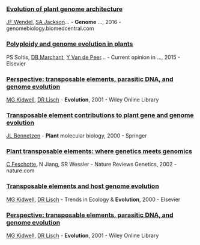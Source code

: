 ### [**Evolution** of **plant genome** architecture](https://genomebiology.biomedcentral.com/articles/10.1186/s13059-016-0908-1)

[JF Wendel](https://scholar.google.com/citations?user=5uOZXRwAAAAJ&hl=en&oi=sra), [SA Jackson](https://scholar.google.com/citations?user=ZWROIxAAAAAJ&hl=en&oi=sra)… - **Genome** …, 2016 - genomebiology.biomedcentral.com



### [Polyploidy and **genome evolution** in plants](https://www.sciencedirect.com/science/article/pii/S0959437X15001185)

PS Soltis, [DB Marchant](https://scholar.google.com/citations?user=p2_i18AAAAAJ&hl=en&oi=sra), [Y Van de Peer](https://scholar.google.com/citations?user=tBs2BVMAAAAJ&hl=en&oi=sra)… - Current opinion in …, 2015 - Elsevier



### [Perspective: **transposable elements**, parasitic DNA, and **genome evolution**](https://onlinelibrary.wiley.com/doi/abs/10.1111/j.0014-3820.2001.tb01268.x)

[MG Kidwell](https://scholar.google.com/citations?user=l6meYykAAAAJ&hl=en&oi=sra), [DR Lisch](https://scholar.google.com/citations?user=ARmqf-4AAAAJ&hl=en&oi=sra) - **Evolution**, 2001 - Wiley Online Library



### [**Transposable element** contributions to **plant** gene and **genome evolution**](https://link.springer.com/article/10.1023/A:1006344508454)

[JL Bennetzen](https://scholar.google.com/citations?user=seUKWhkAAAAJ&hl=en&oi=sra) - **Plant** molecular biology, 2000 - Springer



### [**Plant transposable elements**: where genetics meets **genomics**](https://www.nature.com/articles/nrg793)

[C Feschotte](https://scholar.google.com/citations?user=udHf1vgAAAAJ&hl=en&oi=sra), N Jiang, SR Wessler - Nature Reviews Genetics, 2002 - nature.com



### [**Transposable elements** and host **genome evolution**](https://www.sciencedirect.com/science/article/pii/S0169534799018170)

[MG Kidwell](https://scholar.google.com/citations?user=l6meYykAAAAJ&hl=en&oi=sra), [DR Lisch](https://scholar.google.com/citations?user=ARmqf-4AAAAJ&hl=en&oi=sra) - Trends in Ecology & **Evolution**, 2000 - Elsevier



### [Perspective: **transposable elements**, parasitic DNA, and **genome evolution**](https://onlinelibrary.wiley.com/doi/abs/10.1111/j.0014-3820.2001.tb01268.x)

[MG Kidwell](https://scholar.google.com/citations?user=l6meYykAAAAJ&hl=en&oi=sra), [DR Lisch](https://scholar.google.com/citations?user=ARmqf-4AAAAJ&hl=en&oi=sra) - **Evolution**, 2001 - Wiley Online Library



